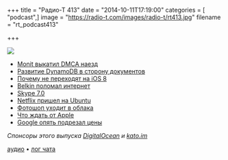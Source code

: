 +++
title = "Радио-Т 413"
date = "2014-10-11T17:19:00"
categories = [ "podcast",]
image = "https://radio-t.com/images/radio-t/rt413.jpg"
filename = "rt_podcast413"

+++

![](https://radio-t.com/images/radio-t/rt413.jpg)

* [Monit выкатил DMCA наезд](https://news.ycombinator.com/item?id=8416773)
* [Развитие DynamoDB в сторону документов](http://www.allthingsdistributed.com/2014/10/document-model-dynamodb.html)
* [Почему не переходят на iOS 8](http://www.businessinsider.com.au/why-people-arent-updating-to-ios-8-2014-10)
* [Belkin поломал интернет](http://www.myce.com/news/belkin-router-users-worldwide-unable-to-connect-to-the-internet-73019)
* [Skype 7.0](http://appadvice.com/?p=577244)
* [Netflix пришел на Ubuntu](http://www.omgubuntu.co.uk/2014/10/psa-netflix-ubuntu-now-working-box)
* [Фотошоп уходит в облака](http://habrahabr.ru/post/239761/)
* [Что ждать от Apple](http://prsm.tc/l3xt2g)
* [Google опять подрезал цены](http://prsm.tc/CblmaT)

_Спонсоры этого выпуска [DigitalOcean](https://do.co/radiot) и [kato.im](https://kato.im)_

[аудио](https://cdn.radio-t.com/rt_podcast413.mp3) • [лог чата](http://chat.radio-t.com/logs/radio-t-413.html)
<audio src="https://cdn.radio-t.com/rt_podcast413.mp3" preload="none"></audio>
